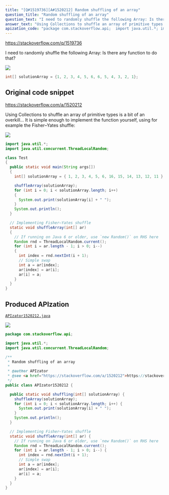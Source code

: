 ```yaml
---
title: "[Q#1519736][A#1520212] Random shuffling of an array"
question_title: "Random shuffling of an array"
question_text: "I need to randomly shuffle the following Array: Is there any function to do that?"
answer_text: "Using Collections to shuffle an array of primitive types is a bit of an overkill... It is simple enough to implement the function yourself, using for example the Fisher–Yates shuffle:"
apization_code: "package com.stackoverflow.api;  import java.util.*; import java.util.concurrent.ThreadLocalRandom;  /**  * Random shuffling of an array  *  * @author APIzator  * @see <a href=\"https://stackoverflow.com/a/1520212\">https://stackoverflow.com/a/1520212</a>  */ public class APIzator1520212 {    public static void shuffling(int[] solutionArray) {     shuffleArray(solutionArray);     for (int i = 0; i < solutionArray.length; i++) {       System.out.print(solutionArray[i] + \" \");     }     System.out.println();   }    // Implementing Fisher–Yates shuffle   static void shuffleArray(int[] ar) {     // If running on Java 6 or older, use `new Random()` on RHS here     Random rnd = ThreadLocalRandom.current();     for (int i = ar.length - 1; i > 0; i--) {       int index = rnd.nextInt(i + 1);       // Simple swap       int a = ar[index];       ar[index] = ar[i];       ar[i] = a;     }   } }"
---
```


https://stackoverflow.com/q/1519736

I need to randomly shuffle the following Array:
Is there any function to do that?


<div class="code-logo"><img src="/stackoverflow.png" /></div>

```java
int[] solutionArray = {1, 2, 3, 4, 5, 6, 6, 5, 4, 3, 2, 1};
```


## Original code snippet

https://stackoverflow.com/a/1520212

Using Collections to shuffle an array of primitive types is a bit of an overkill...
It is simple enough to implement the function yourself, using for example the Fisher–Yates shuffle:

<div class="code-logo"><img src="/stackoverflow.png" /></div>

```java
import java.util.*;
import java.util.concurrent.ThreadLocalRandom;

class Test
{
  public static void main(String args[])
  {
    int[] solutionArray = { 1, 2, 3, 4, 5, 6, 16, 15, 14, 13, 12, 11 };

    shuffleArray(solutionArray);
    for (int i = 0; i < solutionArray.length; i++)
    {
      System.out.print(solutionArray[i] + " ");
    }
    System.out.println();
  }

  // Implementing Fisher–Yates shuffle
  static void shuffleArray(int[] ar)
  {
    // If running on Java 6 or older, use `new Random()` on RHS here
    Random rnd = ThreadLocalRandom.current();
    for (int i = ar.length - 1; i > 0; i--)
    {
      int index = rnd.nextInt(i + 1);
      // Simple swap
      int a = ar[index];
      ar[index] = ar[i];
      ar[i] = a;
    }
  }
}
```

## Produced APIzation

[`APIzator1520212.java`](https://github.com/blind-papers/apization-temp-data/raw/main/search/APIzator1520212.java)

<div class="code-logo"><img src="/apizator.png" /></div>

```java
package com.stackoverflow.api;

import java.util.*;
import java.util.concurrent.ThreadLocalRandom;

/**
 * Random shuffling of an array
 *
 * @author APIzator
 * @see <a href="https://stackoverflow.com/a/1520212">https://stackoverflow.com/a/1520212</a>
 */
public class APIzator1520212 {

  public static void shuffling(int[] solutionArray) {
    shuffleArray(solutionArray);
    for (int i = 0; i < solutionArray.length; i++) {
      System.out.print(solutionArray[i] + " ");
    }
    System.out.println();
  }

  // Implementing Fisher–Yates shuffle
  static void shuffleArray(int[] ar) {
    // If running on Java 6 or older, use `new Random()` on RHS here
    Random rnd = ThreadLocalRandom.current();
    for (int i = ar.length - 1; i > 0; i--) {
      int index = rnd.nextInt(i + 1);
      // Simple swap
      int a = ar[index];
      ar[index] = ar[i];
      ar[i] = a;
    }
  }
}

```
